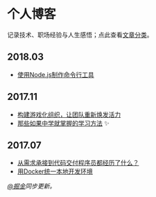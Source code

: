 # 个人博客

记录技术、职场经验与人生感悟；点此查看[文章分类](https://github.com/zhanglingx/Blog/labels)。

## 2018.03

- [使用Node.js制作命令行工具](https://github.com/zhanglingx/blog/issues/6)

## 2017.11

* [构建游戏化组织，让团队重新焕发活力](https://github.com/zhanglingx/Blog/issues/4)
* [那些如果中学就掌握的学习方法](https://github.com/zhanglingx/blog/issues/3) ✨

## 2017.07

* [从需求承接到代码交付程序员都经历了什么？](https://github.com/zhanglingx/Blog/issues/2)
* [用Docker统一本地开发环境](https://github.com/zhanglingx/Blog/issues/1)

_[@掘金](https://juejin.im/user/59e6e9acf265da43111f4c21/collections?type=created)同步更新。_
